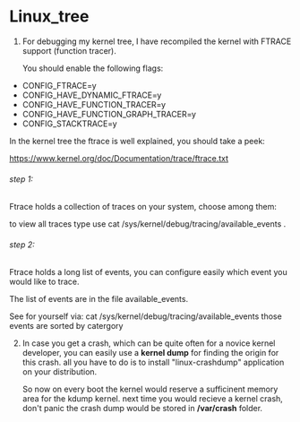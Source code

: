 Linux_tree
==========

1) For debugging my kernel tree, I have recompiled the kernel with FTRACE support (function tracer).

   You should enable the following flags:

* CONFIG_FTRACE=y
* CONFIG_HAVE_DYNAMIC_FTRACE=y
* CONFIG_HAVE_FUNCTION_TRACER=y
* CONFIG_HAVE_FUNCTION_GRAPH_TRACER=y
* CONFIG_STACKTRACE=y

In the kernel tree the ftrace is well explained, you should take a peek:

https://www.kernel.org/doc/Documentation/trace/ftrace.txt

###### step 1:
Ftrace holds a collection of traces on your system, choose among them:

to view all traces type use cat /sys/kernel/debug/tracing/available_events .

###### step 2:

Ftrace holds a long list of events, you can configure easily which event you would like to trace.

The list of events are in the file available_events. 

See for yourself via: cat /sys/kernel/debug/tracing/available_events
those events are sorted by catergory

2) In case you get a crash, which can be quite often for a novice kernel developer,
   you can easily use a **kernel dump** for finding the origin for this crash. 
   all you have to do is to install "linux-crashdump" application on your distribution.
   
   So now on every boot the kernel would reserve a sufficinent memory area for the kdump kernel.
   next time you would recieve a kernel crash, don't panic the crash dump would be stored in 
   **/var/crash** folder.
